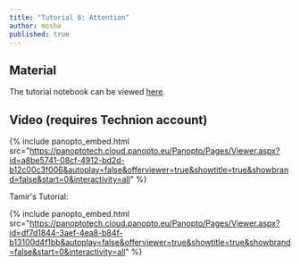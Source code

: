 ```yaml
---
title: "Tutorial 8: Attention"
author: moshe
published: true
---
```



## Material

The tutorial notebook can be viewed [here](https://nbviewer.org/github/vistalab-technion/cs236781-tutorials/blob/master/t09-%20Attention/tutorial9-Attention.ipynb).

## Video (requires Technion account)

{% include panopto_embed.html src="https://panoptotech.cloud.panopto.eu/Panopto/Pages/Viewer.aspx?id=a8be5741-08cf-4912-bd2d-b12c00c3f006&autoplay=false&offerviewer=true&showtitle=true&showbrand=false&start=0&interactivity=all" %}

Tamir's Tutorial:

{% include panopto_embed.html src="https://panoptotech.cloud.panopto.eu/Panopto/Pages/Viewer.aspx?id=df7d1844-3aef-4ea8-b84f-b13100d4f1bb&autoplay=false&offerviewer=true&showtitle=true&showbrand=false&start=0&interactivity=all" %}